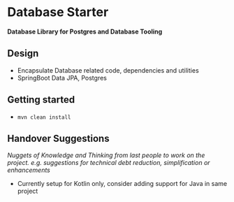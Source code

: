 # Database Starter

**Database Library for Postgres and Database Tooling**


## Design

* Encapsulate Database related code, dependencies and utilities
* SpringBoot Data JPA, Postgres


## Getting started

* `mvn clean install` 

## Handover Suggestions

_Nuggets of Knowledge and Thinking from last people to work on the project._
_e.g. suggestions for technical debt reduction, simplification or enhancements_

* Currently setup for Kotlin only, consider adding support for Java in same project
